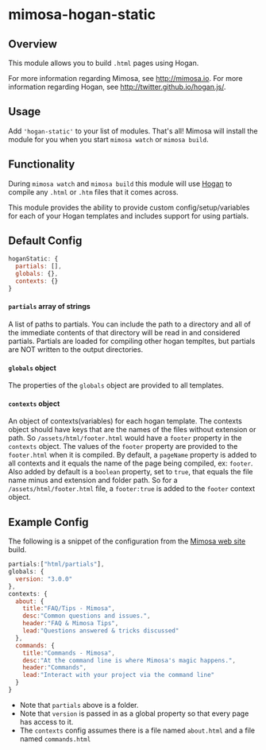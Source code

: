 mimosa-hogan-static
===========

## Overview

This module allows you to build `.html` pages using Hogan.

For more information regarding Mimosa, see http://mimosa.io.
For more information regarding Hogan, see http://twitter.github.io/hogan.js/.

## Usage

Add `'hogan-static'` to your list of modules.  That's all!  Mimosa will install the module for you when you start `mimosa watch` or `mimosa build`.

## Functionality

During `mimosa watch` and `mimosa build` this module will use [Hogan](http://twitter.github.io/hogan.js/) to compile any `.html` or `.htm` files that it comes across.

This module provides the ability to provide custom config/setup/variables for each of your Hogan templates and includes support for using partials.

## Default Config

```javascript
hoganStatic: {
  partials: [],
  globals: {},
  contexts: {}
}
```

#### `partials` array of strings
A list of paths to partials.  You can include the path to a directory and all of the immediate contents of that directory will be read in and considered partials. Partials are loaded for compiling other hogan templtes, but partials are NOT written to the output directories.

#### `globals` object
The properties of the `globals` object are provided to all templates.

#### `contexts` object
An object of contexts(variables) for each hogan template.  The contexts object should have keys that are the names of the files without extension or path.  So `/assets/html/footer.html` would have a `footer` property in the `contexts` object.  The values of the `footer` property are provided to the `footer.html` when it is compiled. By default, a `pageName` property is added to all contexts and it equals the name of the page being compiled, ex: `footer`. Also added by default is a `boolean` property, set to `true`, that equals the file name minus and extension and folder path.  So for a `/assets/html/footer.html` file, a `footer:true` is added to the `footer` context object.

## Example Config

The following is a snippet of the configuration from the [Mimosa web site](https://github.com/dbashford/mimosa.io/tree/gh-pages) build.

```javascript
partials:["html/partials"],
globals: {
  version: "3.0.0"
},
contexts: {
  about: {
    title:"FAQ/Tips - Mimosa",
    desc:"Common questions and issues.",
    header:"FAQ & Mimosa Tips",
    lead:"Questions answered & tricks discussed"
  },
  commands: {
    title:"Commands - Mimosa",
    desc:"At the command line is where Mimosa's magic happens.",
    header:"Commands",
    lead:"Interact with your project via the command line"
  }
}  
```

* Note that `partials` above is a folder.
* Note that `version` is passed in as a global property so that every page has access to it.
* The `contexts` config assumes there is a file named `about.html` and a file named `commands.html`
